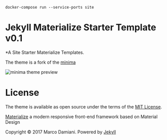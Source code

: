 
```
docker-compose run --service-ports site
```
# Jekyll Materialize Starter Template v0.1

*A Site Starter Materialize Templates.

The theme is a fork of the [minima][1]

![minima theme preview](/screenshot.png)


# License

The theme is available as open source under the terms of the [MIT License][2].

[Materialize][3] a  modern responsive front-end framework based on Material Design

Copyright © 2017 Marco Damiani. Powered by <a href="http://jekyllrb.com">Jekyll</a>

[1]: https://github.com/jekyll/minima
[2]: https://opensource.org/licenses/MIT
[3]: http://materializecss.com/
